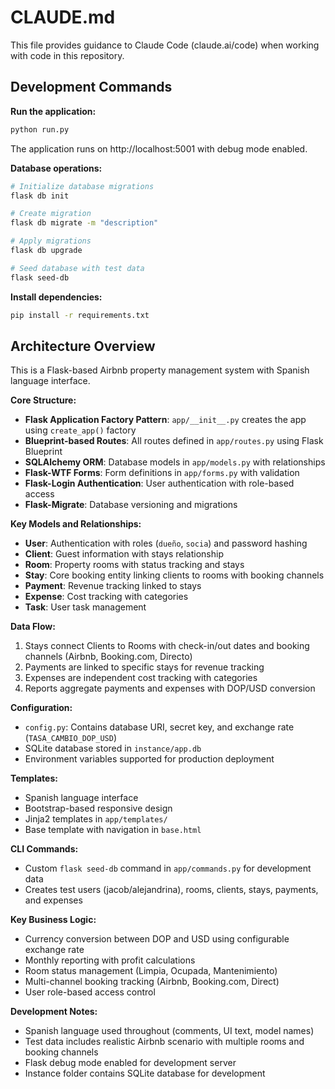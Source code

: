 # CLAUDE.md

This file provides guidance to Claude Code (claude.ai/code) when working with code in this repository.

## Development Commands

**Run the application:**
```bash
python run.py
```
The application runs on http://localhost:5001 with debug mode enabled.

**Database operations:**
```bash
# Initialize database migrations
flask db init

# Create migration
flask db migrate -m "description"

# Apply migrations
flask db upgrade

# Seed database with test data
flask seed-db
```

**Install dependencies:**
```bash
pip install -r requirements.txt
```

## Architecture Overview

This is a Flask-based Airbnb property management system with Spanish language interface.

**Core Structure:**
- **Flask Application Factory Pattern**: `app/__init__.py` creates the app using `create_app()` factory
- **Blueprint-based Routes**: All routes defined in `app/routes.py` using Flask Blueprint
- **SQLAlchemy ORM**: Database models in `app/models.py` with relationships
- **Flask-WTF Forms**: Form definitions in `app/forms.py` with validation
- **Flask-Login Authentication**: User authentication with role-based access
- **Flask-Migrate**: Database versioning and migrations

**Key Models and Relationships:**
- **User**: Authentication with roles (`dueño`, `socia`) and password hashing
- **Client**: Guest information with stays relationship
- **Room**: Property rooms with status tracking and stays
- **Stay**: Core booking entity linking clients to rooms with booking channels
- **Payment**: Revenue tracking linked to stays
- **Expense**: Cost tracking with categories
- **Task**: User task management

**Data Flow:**
1. Stays connect Clients to Rooms with check-in/out dates and booking channels (Airbnb, Booking.com, Directo)
2. Payments are linked to specific stays for revenue tracking
3. Expenses are independent cost tracking with categories
4. Reports aggregate payments and expenses with DOP/USD conversion

**Configuration:**
- `config.py`: Contains database URI, secret key, and exchange rate (`TASA_CAMBIO_DOP_USD`)
- SQLite database stored in `instance/app.db`
- Environment variables supported for production deployment

**Templates:**
- Spanish language interface
- Bootstrap-based responsive design
- Jinja2 templates in `app/templates/`
- Base template with navigation in `base.html`

**CLI Commands:**
- Custom `flask seed-db` command in `app/commands.py` for development data
- Creates test users (jacob/alejandrina), rooms, clients, stays, payments, and expenses

**Key Business Logic:**
- Currency conversion between DOP and USD using configurable exchange rate
- Monthly reporting with profit calculations
- Room status management (Limpia, Ocupada, Mantenimiento)
- Multi-channel booking tracking (Airbnb, Booking.com, Direct)
- User role-based access control

**Development Notes:**
- Spanish language used throughout (comments, UI text, model names)
- Test data includes realistic Airbnb scenario with multiple rooms and booking channels
- Flask debug mode enabled for development server
- Instance folder contains SQLite database for development